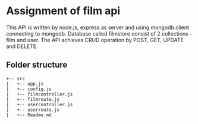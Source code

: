 # Assignment of film api

   This API is written by node.js, express as server and using mongodb.client connecting to mongodb. Database called filmstore consist of 2 collections - film and user. The API achieves CRUD operation by POST, GET, UPDATE and DELETE.

## Folder structure

```
+-- src
|   +-- app.js
|   +-- config.js
|   +-- filmcontroller.js
|   +-- filmroute.js
|   +-- usercontroller.js
|   +-- userroute.js
|   +-- Readme.md
```
